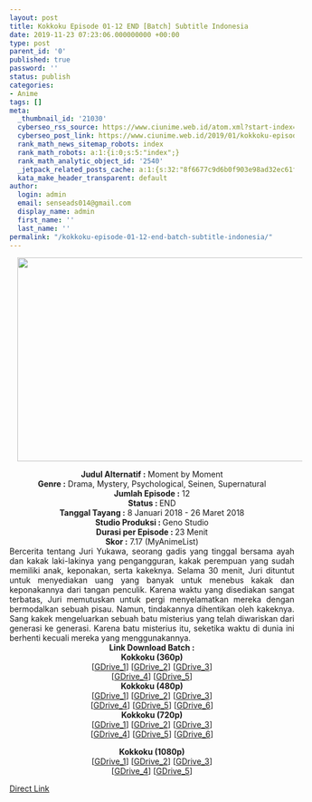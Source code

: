 ```yaml
---
layout: post
title: Kokkoku Episode 01-12 END [Batch] Subtitle Indonesia
date: 2019-11-23 07:23:06.000000000 +00:00
type: post
parent_id: '0'
published: true
password: ''
status: publish
categories:
- Anime
tags: []
meta:
  _thumbnail_id: '21030'
  cyberseo_rss_source: https://www.ciunime.web.id/atom.xml?start-index=1651&max-results=150
  cyberseo_post_link: https://www.ciunime.web.id/2019/01/kokkoku-episode-01-12-end-batch.html
  rank_math_news_sitemap_robots: index
  rank_math_robots: a:1:{i:0;s:5:"index";}
  rank_math_analytic_object_id: '2540'
  _jetpack_related_posts_cache: a:1:{s:32:"8f6677c9d6b0f903e98ad32ec61f8deb";a:2:{s:7:"expires";i:1644466098;s:7:"payload";a:0:{}}}
  kata_make_header_transparent: default
author:
  login: admin
  email: senseads014@gmail.com
  display_name: admin
  first_name: ''
  last_name: ''
permalink: "/kokkoku-episode-01-12-end-batch-subtitle-indonesia/"
---
```

<div class="separator" style="clear: both; text-align: center;"><a href="https://1.bp.blogspot.com/-dOeBzb9gXd0/XDWa6fETzRI/AAAAAAAAG0M/bE2j1X6spAUVeSVM6ZuYIZnw-9FUyH9rQCLcBGAs/s1600/Kokkoku.jpg" imageanchor="1" style="margin-left: 1em; margin-right: 1em;"><img border="0" data-original-height="720" data-original-width="1280" height="360" src="{{ site.baseurl }}/assets/2019/11/Kokkoku.jpg" width="640" /></a></div>
<p>
<div style="text-align: center;"><b>Judul Alternatif :</b> Moment by Moment</div>
<div style="text-align: center;"><b><b>Genre :</b></b> Drama, Mystery, Psychological, Seinen, Supernatural</div>
<div style="text-align: center;"><b>Jumlah Episode :</b> 12<br /><b>Status :&nbsp;</b>END<br /><b>Tanggal Tayang :</b> 8 Januari 2018 - 26 Maret 2018<br /><b>Studio Produksi : </b>Geno Studio<br /><b>Durasi per Episode :&nbsp;</b>23 Menit</div>
<div style="text-align: center;"><b>Skor :</b> 7.17 (MyAnimeList)</div>
<div style="text-align: justify;"></div>
<div style="text-align: justify;">Bercerita tentang Juri Yukawa, seorang gadis yang tinggal bersama ayah dan kakak laki-lakinya yang pengangguran, kakak perempuan yang sudah memiliki anak, keponakan, serta kakeknya. Selama 30 menit, Juri dituntut untuk menyediakan uang yang banyak untuk menebus kakak dan keponakannya dari tangan penculik. Karena waktu yang disediakan sangat terbatas, Juri memutuskan untuk pergi menyelamatkan mereka dengan bermodalkan sebuah pisau. Namun, tindakannya dihentikan oleh kakeknya. Sang kakek mengeluarkan sebuah batu misterius yang telah diwariskan dari generasi ke generasi. Karena batu misterius itu, seketika waktu di dunia ini berhenti kecuali mereka yang menggunakannya.</div>
<div style="text-align: justify;"></div>
<div style="text-align: justify;"></div>
<div style="text-align: center;"><b>Link Download Batch :</b></div>
<div style="text-align: center;">
<div style="text-align: center;"><b>Kokkoku (360p)</b></div>
</div>
<div style="text-align: center;">[<a href="https://drive.google.com/uc?id=1b265pZh76-scXgD7Lh6oHYb8Eme17mAB" target="_blank" rel="noopener">GDrive_1</a>] [<a href="https://drive.google.com/uc?id=1fH-cLMyclgSZ_AS1tCqsbwihIaVKqceJ" target="_blank" rel="noopener">GDrive_2</a>] [<a href="https://drive.google.com/uc?id=1n1vMDb3ab-PQ8xkgks9BbIeZOl8ljaqC" target="_blank" rel="noopener">GDrive_3</a>]<br />[<a href="https://drive.google.com/uc?id=1cgFbOOBgLvakbFp_CBAghzA-zNIOpJgQ" target="_blank" rel="noopener">GDrive_4</a>] [<a href="https://drive.google.com/uc?id=1EXebSTr6PFcW_t4dz8sQk1jlEVF5oefT" target="_blank" rel="noopener">GDrive_5</a>]</div>
<div style="text-align: center;"></div>
<div style="text-align: center;"><b>Kokkoku (480p)</b><br />[<a href="https://drive.google.com/uc?id=1ni9ngilK6ZCuPZkFFW30zPr9jzxb7sWQ" target="_blank" rel="noopener">GDrive_1</a>] [<a href="https://drive.google.com/uc?id=16Yu2SUnc5tKLETmuFKpzv8wg-pp8xabN" target="_blank" rel="noopener">GDrive_2</a>] [<a href="https://drive.google.com/uc?id=1sN0r6zL-AhBA42sq2u86mRB4OVfSLsX_" target="_blank" rel="noopener">GDrive_3</a>]<br />[<a href="https://drive.google.com/uc?id=1SFPPRpu3Sj6rG9t6I6V_X2iKLZ9lZqgn" target="_blank" rel="noopener">GDrive_4</a>] [<a href="https://drive.google.com/uc?id=14oFSaf6tkQxi_cgZ-_9dLOnxEaumt3b7" target="_blank" rel="noopener">GDrive_5</a>] [<a href="https://drive.google.com/uc?id=1mR6fftRE4aZCEjeTFqJrWJXmq7QRmJmO" target="_blank" rel="noopener">GDrive_6</a>]</div>
<div style="text-align: center;"><b>Kokkoku (720p)</b><br />[<a href="https://drive.google.com/uc?id=1RZZAt6o31w38DlowWDVy8MJ2EpT7zyPh" target="_blank" rel="noopener">GDrive_1</a>] [<a href="https://drive.google.com/uc?id=1oFpViXBRFzzY8dOld-mxrUnrse07ogUu" target="_blank" rel="noopener">GDrive_2</a>] [<a href="https://drive.google.com/uc?id=1ubM68SJEPT1Rqo5FKG8OSvYG1z2_ryLu" target="_blank" rel="noopener">GDrive_3</a>]<br />[<a href="https://drive.google.com/uc?id=1h1sKqDTVTIrNw4_CAv4DX6O-irHdMvh3" target="_blank" rel="noopener">GDrive_4</a>] [<a href="https://drive.google.com/uc?id=1Vf7WTKpLvEwaRdBgo_v52zjXLKZOL7PK" target="_blank" rel="noopener">GDrive_5</a>] [<a href="https://drive.google.com/uc?id=1kkxVCP6071_lABbEp5vUzUDKIW8UA75O" target="_blank" rel="noopener">GDrive_6</a>]</p>
<p><b>Kokkoku (1080p)</b><br />[<a href="https://drive.google.com/uc?id=16eu5_OLgQ48RTZfg7UgdccwbmFOgaVBF" target="_blank" rel="noopener">GDrive_1</a>] [<a href="https://drive.google.com/uc?id=10IEZsc2h5pyOU0hQebGqUK9kV7KmfSvF" target="_blank" rel="noopener">GDrive_2</a>] [<a href="https://drive.google.com/uc?id=1JFZUNdX_IvLrGQSHpYN37TFmYLLkKbCu" target="_blank" rel="noopener">GDrive_3</a>]<br />[<a href="https://drive.google.com/uc?id=1rUFvQf-rNmxG3zfILKNj4r55--sA5ayA" target="_blank" rel="noopener">GDrive_4</a>] [<a href="https://drive.google.com/uc?export=download&amp;id=1hbxtCAmdL8O9G86arZaCPX5Jc2Tpbbts" target="_blank" rel="noopener">GDrive_5</a>]</div>
<link rel="stylesheet" href="https://cdnjs.cloudflare.com/ajax/libs/font-awesome/4.7.0/css/font-awesome.min.css" />
<div class="divbtn"> <a href="https://handymansurrender.com/fihup8buzv?key=94550f7ce39444073321dde3b8782f97" class="btn"><i class="fa fa-download"></i> Direct Link</a> </div>

